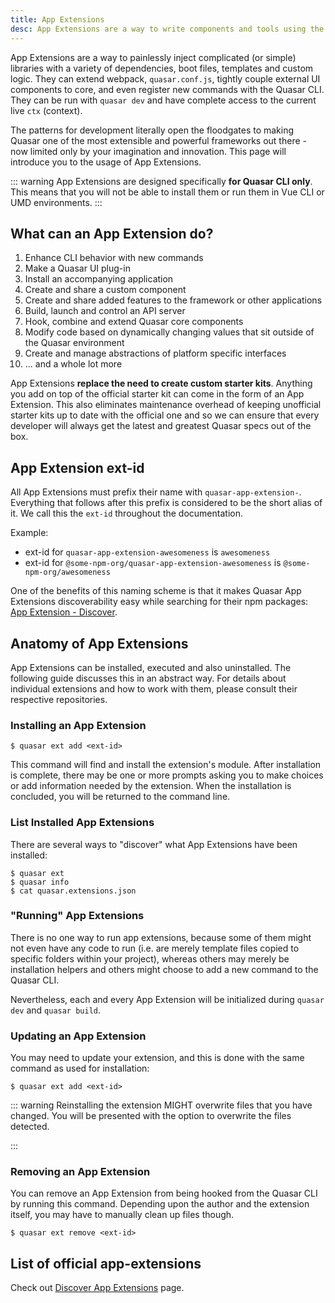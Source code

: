 ```yaml
---
title: App Extensions
desc: App Extensions are a way to write components and tools using the Quasar core ecosystem, enabling you to create and share new commands, components, plugins and more.
---
```


App Extensions are a way to painlessly inject complicated (or simple) libraries with a variety of dependencies, boot files, templates and custom logic. They can extend webpack, `quasar.conf.js`, tightly couple external UI components to core, and even register new commands with the Quasar CLI. They can be run with `quasar dev` and have complete access to the current live `ctx` (context).

The patterns for development literally open the floodgates to making Quasar one of the most extensible and powerful frameworks out there - now limited only by your imagination and innovation. This page will introduce you to the usage of App Extensions.

::: warning
App Extensions are designed specifically **for Quasar CLI only**. This means that you will not be able to install them or run them in Vue CLI or UMD environments.
:::

## What can an App Extension do?

1. Enhance CLI behavior with new commands
2. Make a Quasar UI plug-in
3. Install an accompanying application
4. Create and share a custom component
5. Create and share added features to the framework or other applications
6. Build, launch and control an API server
7. Hook, combine and extend Quasar core components
8. Modify code based on dynamically changing values that sit outside of the Quasar environment
9. Create and manage abstractions of platform specific interfaces
10. ... and a whole lot more

App Extensions **replace the need to create custom starter kits**. Anything you add on top of the official starter kit can come in the form of an App Extension. This also eliminates maintenance overhead of keeping unofficial starter kits up to date with the official one and so we can ensure that every developer will always get the latest and greatest Quasar specs out of the box.

## App Extension ext-id
All App Extensions must prefix their name with `quasar-app-extension-`. Everything that follows after this prefix is considered to be the short alias of it. We call this the `ext-id` throughout the documentation.

Example:
* ext-id for `quasar-app-extension-awesomeness` is `awesomeness`
* ext-id for `@some-npm-org/quasar-app-extension-awesomeness` is `@some-npm-org/awesomeness`

One of the benefits of this naming scheme is that it makes Quasar App Extensions discoverability easy while searching for their npm packages: [App Extension - Discover](/app-extensions/discover).

## Anatomy of App Extensions
App Extensions can be installed, executed and also uninstalled. The following guide discusses this in an abstract way. For details about individual extensions and how to work with them, please consult their respective repositories.

### Installing an App Extension
```
$ quasar ext add <ext-id>
```
This command will find and install the extension's module. After installation is complete, there may be one or more prompts asking you to make choices or add information needed by the extension. When the installation is concluded, you will be returned to the command line.

### List Installed App Extensions
There are several ways to "discover" what App Extensions have been installed:
```
$ quasar ext
$ quasar info
$ cat quasar.extensions.json
```

### "Running" App Extensions
There is no one way to run app extensions, because some of them might not even have any code to run (i.e. are merely template files copied to specific folders within your project), whereas others may merely be installation helpers and others might choose to add a new command to the Quasar CLI.

Nevertheless, each and every App Extension will be initialized during `quasar dev` and `quasar build`.

### Updating an App Extension
You may need to update your extension, and this is done with the same command as used for installation:
```
$ quasar ext add <ext-id>
```
::: warning
Reinstalling the extension MIGHT overwrite files that you have changed. You will be presented with the option to overwrite the files detected.

:::


### Removing an App Extension
You can remove an App Extension from being hooked from the Quasar CLI by running this command. Depending upon the author and the extension itself, you may have to manually clean up files though.
```
$ quasar ext remove <ext-id>
```



## List of official app-extensions
Check out [Discover App Extensions](/app-extensions/discover) page.
